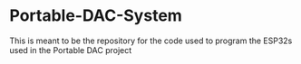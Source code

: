 # Portable-DAC-System
This is meant to be the repository for the code used to program the ESP32s used in the Portable DAC project

